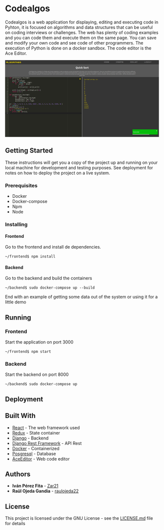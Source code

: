 # Codealgos
Codealgos is a web application for displaying, editing and executing code in Pyhton, it is focused on algorithms and data structures that can be useful on coding interviews or challenges. The web has plenty of coding examples and you can code them and execute them on the same page. You can save and modify your own code and see code of other programmers. The execution of Python is done on a docker sandbox. The code editor is the Ace Editor.

![QuickSort](img/QuickSort.png)

## Getting Started

These instructions will get you a copy of the project up and running on your local machine for development and testing purposes. See deployment for notes on how to deploy the project on a live system.

### Prerequisites
- Docker
- Docker-compose
- Npm
- Node

### Installing

#### Frontend

Go to the frontend and install de dependencies.

```
~/frontend$ npm install
```
#### Backend

Go to the backend and build the containers

```
~/backend$ sudo docker-compose up --build
```

End with an example of getting some data out of the system or using it for a little demo

## Running

### Frontend

Start the application on port 3000

```
~/frontend$ npm start
```

### Backend
Start the backend on port 8000

```
~/backend$ sudo docker-compose up
```

## Deployment

## Built With

* [React](https://reactjs.org/) - The web framework used
* [Redux](https://redux.js.org/) - State container
* [Django](https://www.djangoproject.com/) - Backend
* [Django Rest Framework](https://www.django-rest-framework.org/) - API Rest
* [Docker](https://www.docker.com/) - Containerized
* [Posgresql](https://www.postgresql.org/) - Database
* [AceEditor](https://ace.c9.io/) - Web code editor

## Authors

* **Iván Pérez Fita** - [Zar21](https://github.com/Zar21)
* **Raül Ojeda Gandia** - [raulojeda22](https://github.com/raulojeda22)

## License

This project is licensed under the GNU License - see the [LICENSE.md](LICENSE.md) file for details
